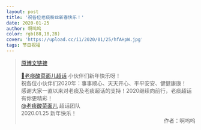 ```yaml
---
layout: post
title: '祝各位老痰粉丝新春快乐！'
date: 2020-01-25
author: 啊呜呜
color: rgb(88,18,28)
cover: 'https://upload.cc/i1/2020/01/25/hfAHpW.jpg'
tags: 节日祝福
---
```


> [原博文链接](https://weibo.com/2886348734/Ir1QSBMjB)
> 
> [💎老痰酸菜面儿超话](https://weibo.com/p/100808c9bf185bddd18c52092ca1528b4d683a) 小伙伴们新年快乐呀！<br/>祝各位小伙伴们2020年：事事顺心、天天开心、平平安安、健健康康！<br/>感谢大家一直以来对老痰及老痰超话的支持！2020继续向前行，老痰超话有你更精彩！<br/>[@老痰酸菜面儿](https://weibo.com/u/1790149570) 超话团队<br/>2020.01.25 新年快乐！<span style="text-align:right; display:block">作者：啊呜呜</span>